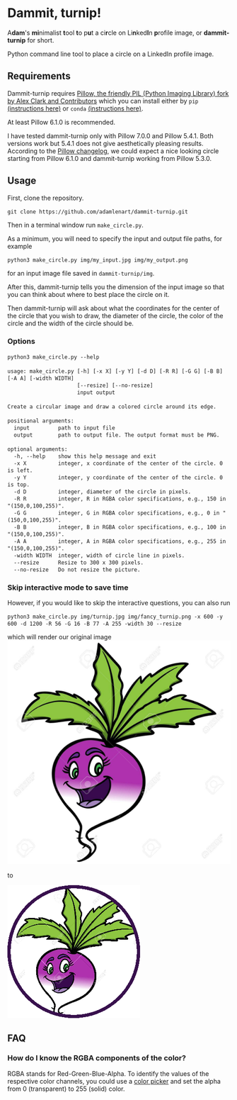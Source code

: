 # Dammit, turnip!

A**dam**'s **mi**nimalist **t**ool **t**o p**u**t a ci**r**cle on Li**n**ked**I**n **p**rofile image, or **dammit-turnip** for short.

Python command line tool to place a circle on a LinkedIn profile image.

## Requirements
Dammit-turnip requires [Pillow, the friendly PIL (Python Imaging Library) fork by Alex Clark and Contributors](https://pillow.readthedocs.io) which you can install either by `pip` [(instructions here)](https://pillow.readthedocs.io/en/stable/installation.html#basic-installation) or `conda` [(instructions here)](https://anaconda.org/anaconda/pillow).

At least Pillow 6.1.0 is recommended.

I have tested dammit-turnip only with Pillow 7.0.0 and Pillow 5.4.1. Both versions work but 5.4.1 does not give aesthetically pleasing results. According to the [Pillow changelog](https://github.com/python-pillow/Pillow/blob/master/CHANGES.rst), we could expect a nice looking circle starting from Pillow 6.1.0 and dammit-turnip working from Pillow 5.3.0.

## Usage

First, clone the repository.
```
git clone https://github.com/adamlenart/dammit-turnip.git
```

Then in a terminal window run `make_circle.py`.

As a minimum, you will need to specify the input and output file paths, for example
```
python3 make_circle.py img/my_input.jpg img/my_output.png
``` 
for an input image file saved in `dammit-turnip/img`.

After this, dammit-turnip tells you the dimension of the input image so that you can think about where to best place the circle on it.

Then dammit-turnip will ask about what the coordinates for the center of the circle that you wish to draw, the diameter of the circle, the color of the circle and the width of the circle should be.

### Options
```
python3 make_circle.py --help

usage: make_circle.py [-h] [-x X] [-y Y] [-d D] [-R R] [-G G] [-B B] [-A A] [-width WIDTH]
                      [--resize] [--no-resize]
                      input output

Create a circular image and draw a colored circle around its edge.

positional arguments:
  input         path to input file
  output        path to output file. The output format must be PNG.

optional arguments:
  -h, --help    show this help message and exit
  -x X          integer, x coordinate of the center of the circle. 0 is left.
  -y Y          integer, y coordinate of the center of the circle. 0 is top.
  -d D          integer, diameter of the circle in pixels.
  -R R          integer, R in RGBA color specifications, e.g., 150 in "(150,0,100,255)".
  -G G          integer, G in RGBA color specifications, e.g., 0 in "(150,0,100,255)".
  -B B          integer, B in RGBA color specifications, e.g., 100 in "(150,0,100,255)".
  -A A          integer, A in RGBA color specifications, e.g., 255 in "(150,0,100,255)".
  -width WIDTH  integer, width of circle line in pixels.
  --resize      Resize to 300 x 300 pixels.
  --no-resize   Do not resize the picture.
```

### Skip interactive mode to save time

However, if you would like to skip the interactive questions, you can also run
```
python3 make_circle.py img/turnip.jpg img/fancy_turnip.png -x 600 -y 600 -d 1200 -R 56 -G 16 -B 77 -A 255 -width 30 --resize
```
which will render our original image ![old-turnip](img/turnip.jpg)

to

![new-turnip](img/fancy_turnip.png) 

## FAQ

### How do I know the RGBA components of the color?
RGBA stands for Red-Green-Blue-Alpha. To identify the values of the respective color channels, you could use a [color picker](https://imagecolorpicker.com/) and set the alpha from 0 (transparent) to 255 (solid) color.



